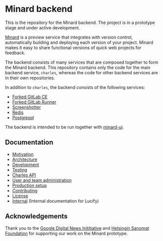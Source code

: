 
# Minard backend

This is the repository for the Minard backend. The project is in a
prototype stage and under active development.

[Minard](https://www.lucify.com/minard) is a preview service that
integrates with version control, automatically
building and deploying each version of your project. Minard makes it easy
to share functional versions of quick web projects for feedback.

The backend consists of many services that are composed together
to form the Minard backend. This repository contains only the code
for the main backend service, `charles`, whereas the code for other
backend services are in their own repositories.

In addition to `charles`, the backend consists of the following services:

- [Forked GitLab CE](https://github.com/lucified/gitlab-ce)
- [Forked GitLab Runner](https://github.com/lucified/minard-runner)
- [Screenshotter](https://github.com/lucified/screenshotter)
- [Redis](https://redis.io/)
- [Postgresql](https://www.postgresql.org/)

The backend is intended to be run
together with [minard-ui](https://github.com/lucified/minard-ui).

## Documentation

- [Motivation](docs/motivation.md)
- [Architecture](docs/architecture.md)
- [Development](docs/development.md)
- [Testing](docs/testing.md)
- [Charles API](docs/api/README.md)
- [User and team administration](docs/user-and-team-admin.md)
- [Production setup](docs/production-setup.md)
- [Contributing](docs/contributing.md)
- [License](docs/license.md)
- [Internal](docs/internal.md) (Internal documentation for Lucify)

## Acknowledgements

Thank you to the [Google Digital News Inititiative](https://www.digitalnewsinitiative.com/) and
[Helsingin Sanomat Foundation](http://www.hssaatio.fi/en/) for supporting our work
on the Minard prototype.
